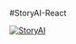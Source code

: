 #StoryAI-React

[![StoryAI](https://img.youtube.com/vi/u3dqSVMCcWA/maxresdefault.jpg)](https://www.youtube.com/watch?v=u3dqSVMCcWA)
